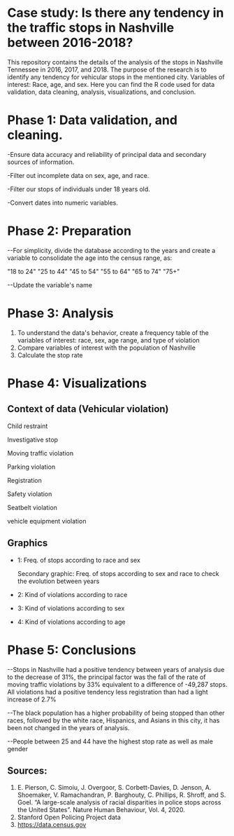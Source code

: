 Case study: Is there any tendency in the traffic stops in Nashville between 2016-2018?
=

This repository contains the details of the analysis of the stops in Nashville Tennessee in 2016, 2017, and 2018. The  purpose of the research is to identify 
any tendency for vehicular stops in the mentioned city. Variables of interest: Race, age, and sex. Here you can find the R code used for data validation, 
data cleaning, analysis, visualizations, and conclusion. 


Phase 1: Data validation, and  cleaning.
= 
-Ensure data accuracy and reliability of principal data and secondary sources of information.

-Filter out incomplete data on sex, age, and race. 

-Filter our stops of individuals under 18 years old.

-Convert dates into numeric variables.

Phase 2: Preparation
=

--For simplicity, divide the database according to the years and create a variable to consolidate the age into the census range, as:

  "18 to 24"        "25 to 44"        "45 to 54"        "55 to 64"        "65 to 74"        "75+"

--Update the variable's name 


Phase 3: Analysis
=

1. To understand the data's behavior, create a frequency table of the variables of interest: race, sex, age range, and type of violation
2. Compare variables of interest with the population of Nashville
3. Calculate the stop rate 

Phase 4: Visualizations
=

Context of data (Vehicular violation)
-
Child restraint

Investigative stop

Moving traffic violation

Parking violation

Registration

Safety violation

Seatbelt violation 

vehicle equipment violation

Graphics
-

- 1: Freq. of stops according to race and sex

  
  Secondary graphic: Freq. of stops according to sex and race to check the evolution between years

- 2: Kind of violations according to race
- 3: Kind of violations according to sex
- 4: Kind of violations according to age
 

Phase 5: Conclusions
=
--Stops in Nashville had a positive tendency between years of analysis due to the decrease of 31%, the principal factor was the fall of the rate of moving traffic violations by 33% equivalent to a difference of -49,287 stops. All violations had a positive tendency less registration than had  a light increase of 2.7%


--The black population has a higher probability of being stopped than other races, followed by the white race, Hispanics, and Asians in this city, it  has been not changed in the years of analysis.


--People between 25 and 44 have the highest stop rate as well as male gender

Sources: 
-


1. E. Pierson, C. Simoiu, J. Overgoor, S. Corbett-Davies, D. Jenson, A. Shoemaker, V. Ramachandran, P. Barghouty, C. Phillips, R. Shroff, and S. Goel. “A large-scale analysis of racial disparities in police stops across the United States”. Nature Human Behaviour, Vol. 4, 2020.
2. Stanford Open Policing Project data
3. https://data.census.gov


